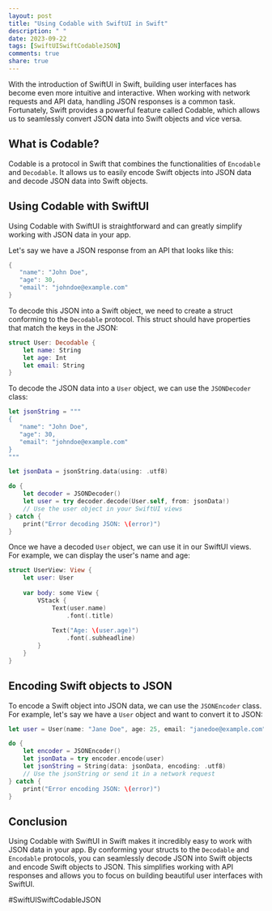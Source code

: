 ```yaml
---
layout: post
title: "Using Codable with SwiftUI in Swift"
description: " "
date: 2023-09-22
tags: [SwiftUISwiftCodableJSON]
comments: true
share: true
---
```


With the introduction of SwiftUI in Swift, building user interfaces has become even more intuitive and interactive. When working with network requests and API data, handling JSON responses is a common task. Fortunately, Swift provides a powerful feature called Codable, which allows us to seamlessly convert JSON data into Swift objects and vice versa.

## What is Codable?

Codable is a protocol in Swift that combines the functionalities of `Encodable` and `Decodable`. It allows us to easily encode Swift objects into JSON data and decode JSON data into Swift objects.

## Using Codable with SwiftUI

Using Codable with SwiftUI is straightforward and can greatly simplify working with JSON data in your app.

Let's say we have a JSON response from an API that looks like this:

```swift
{
   "name": "John Doe",
   "age": 30,
   "email": "johndoe@example.com"
}
```

To decode this JSON into a Swift object, we need to create a struct conforming to the `Decodable` protocol. This struct should have properties that match the keys in the JSON:

```swift
struct User: Decodable {
    let name: String
    let age: Int
    let email: String
}
```

To decode the JSON data into a `User` object, we can use the `JSONDecoder` class:

```swift
let jsonString = """
{
   "name": "John Doe",
   "age": 30,
   "email": "johndoe@example.com"
}
"""

let jsonData = jsonString.data(using: .utf8)

do {
    let decoder = JSONDecoder()
    let user = try decoder.decode(User.self, from: jsonData!)
    // Use the user object in your SwiftUI views
} catch {
    print("Error decoding JSON: \(error)")
}
```

Once we have a decoded `User` object, we can use it in our SwiftUI views. For example, we can display the user's name and age:

```swift
struct UserView: View {
    let user: User
    
    var body: some View {
        VStack {
            Text(user.name)
                .font(.title)
            
            Text("Age: \(user.age)")
                .font(.subheadline)
        }
    }
}
```

## Encoding Swift objects to JSON

To encode a Swift object into JSON data, we can use the `JSONEncoder` class. For example, let's say we have a `User` object and want to convert it to JSON:

```swift
let user = User(name: "Jane Doe", age: 25, email: "janedoe@example.com")

do {
    let encoder = JSONEncoder()
    let jsonData = try encoder.encode(user)
    let jsonString = String(data: jsonData, encoding: .utf8)
    // Use the jsonString or send it in a network request
} catch {
    print("Error encoding JSON: \(error)")
}
```

## Conclusion

Using Codable with SwiftUI in Swift makes it incredibly easy to work with JSON data in your app. By conforming your structs to the `Decodable` and `Encodable` protocols, you can seamlessly decode JSON into Swift objects and encode Swift objects to JSON. This simplifies working with API responses and allows you to focus on building beautiful user interfaces with SwiftUI.

#SwiftUISwiftCodableJSON